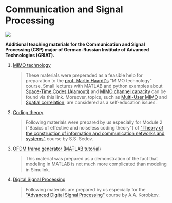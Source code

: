 # Communication and Signal Processing 

![](https://griat.kai.ru/documents/11766/5832734/GRIAT_Logo_small.png/b7879498-3575-4797-b725-f0e7eef9103e?t=1489845157157)

**Additional teaching materials for the Communication and Signal Processing (CSP) major of German-Russian Institute of Advanced Technologies (GRIAT).** 

1. [MIMO technology](https://github.com/kirlf/CSP/blob/master/MIMO/README.md)

    > These materials were preperaded as a feasible help for preparation to the [prof. Martin Haardt's](http://www5.tu-ilmenau.de/nt/en/private_home/haardt/bio/index.html) "MIMO technology" course.
Small lectures with MATLAB and python examples about [Space-Time Codes (Alamouti)](https://nbviewer.jupyter.org/github/kirlf/CSP/blob/master/MIMO/Alamouti.ipynb) and [MIMO channel capacity](https://nbviewer.jupyter.org/github/kirlf/CSP/blob/master/MIMO/MIMO%20Capacity.ipynb) can be found via this link. Moreover, topics, such as [Multi-User MIMO](https://nbviewer.jupyter.org/github/kirlf/CSP/blob/master/MIMO/BlockDiagonalization.ipynb) and [Spatial correlation](https://nbviewer.jupyter.org/github/kirlf/CSP/blob/master/MIMO/Spatial_Correlation.ipynb), are considered as a self-education issues.

2. [Coding theory](https://github.com/kirlf/CSP/blob/master/Different/Coding_Theory/README.md)
   > Following materials were prepared by us especially for Module 2 ("Basics of effective and noiseless coding theory") of ["Theory of the construction of information and communication networks and systems"](http://e.kai.ru/%D0%B3%D0%B5%D1%80%D0%BC%D0%B0%D0%BD%D0%BE-%D1%80%D0%BE%D1%81%D1%81%D0%B8%D0%B9%D1%81%D0%BA%D0%B8%D0%B9-%D0%B8%D0%BD%D1%81%D1%82%D0%B8%D1%82%D1%83%D1%82-%D0%BD%D0%BE%D0%B2%D1%8B%D1%85-%D1%82%D0%B5/) course by S.S. Sedov.

3. [OFDM frame generator (MATLAB tutorial)](https://github.com/kirlf/CSP/tree/master/Different/OFDM)
    
   > This material was prepared as a demonstration of the fact that modeling in MATLAB is not much more complicated than modeling in Simulink.
 
4. [Digital Signal Processing](https://github.com/kirlf/CSP/blob/master/Different/DSP/README.md)
    > Following materials are prepared by us especially for the ["Advanced Digital Signal Processing"](http://e.kai.ru/%D0%B3%D0%B5%D1%80%D0%BC%D0%B0%D0%BD%D0%BE-%D1%80%D0%BE%D1%81%D1%81%D0%B8%D0%B9%D1%81%D0%BA%D0%B8%D0%B9-%D0%B8%D0%BD%D1%81%D1%82%D0%B8%D1%82%D1%83%D1%82-%D0%BD%D0%BE%D0%B2%D1%8B%D1%85-%D1%82%D0%B5/) course by A.A. Korobkov.
